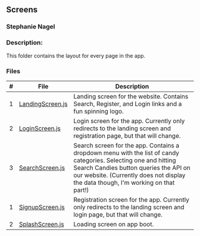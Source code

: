 ## Screens
### Stephanie Nagel
### Description:

This folder contains the layout for every page in the app.

### Files

|   #   | File            | Description                                        |
| :---: | --------------- | -------------------------------------------------- |
|  1    |   [LandingScreen.js](https://github.com/aelious/4443-MobileApps/blob/main/Assignments/A05/screens/LandingScreen.js)      |     Landing screen for the website. Contains Search, Register, and Login links and a fun spinning logo.      |
|  2    |   [LoginScreen.js](https://github.com/aelious/4443-MobileApps/blob/main/Assignments/A05/screens/LoginScreen.js)      |    Login screen for the app. Currently only redirects to the landing screen and registration page, but that will change.    |
|  3    |   [SearchScreen.js](https://github.com/aelious/4443-MobileApps/blob/main/Assignments/A05/screens/SearchScreen.js)     |     Search screen for the app. Contains a dropdown menu with the list of candy categories. Selecting one and hitting Search Candies button queries the API on our website. (Currently does not display the data though, I'm working on that part!)       |
|  1    |   [SignupScreen.js](https://github.com/aelious/4443-MobileApps/blob/main/Assignments/A05/screens/SignupScreen.js)      |    Registration screen for the app. Currently only redirects to the landing screen and login page, but that will change.    |
|  2    |   [SplashScreen.js](https://github.com/aelious/4443-MobileApps/blob/main/Assignments/A05/screens/SplashScreen.js)      |   Loading screen on app boot.  |